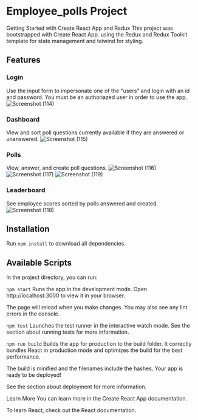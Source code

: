 # Employee_polls Project

Getting Started with Create React App and Redux
This project was bootstrapped with Create React App. using the Redux and Redux Toolkit template for state management and taiwind for styling.

## Features

### Login
Use the input form to impersonate one of the "users" and login with an id and password. You must be an authoriazed user in order to use the app.
![Screenshot (114)](https://user-images.githubusercontent.com/72661662/194308621-6fbde58f-4fca-406b-9081-456df2a3e81a.png)


### Dashboard
View and sort poll questions currently available if they are answered or unanswered.
![Screenshot (115)](https://user-images.githubusercontent.com/72661662/194308662-e583154a-30c5-4306-bfce-9a4019ac6988.png)


### Polls
View, answer, and create poll questions.
![Screenshot (116)](https://user-images.githubusercontent.com/72661662/194308708-0b3a2adf-bd41-452c-9f93-9578a67b925b.png)
![Screenshot (117)](https://user-images.githubusercontent.com/72661662/194308763-b19d21d3-8ab3-4463-a1df-e3b15f170200.png)
![Screenshot (119)](https://user-images.githubusercontent.com/72661662/194308822-a594a5d3-e176-45c7-8414-ed710c8f5199.png)



### Leaderboard
See employee scores sorted by polls answered and created.
![Screenshot (118)](https://user-images.githubusercontent.com/72661662/194308863-e6e19169-c119-40e4-b525-b7ad22a40d23.png)


## Installation

Run `npm install` to download all dependencies.

## Available Scripts
In the project directory, you can run:

`npm start`
Runs the app in the development mode.
Open http://localhost:3000 to view it in your browser.

The page will reload when you make changes.
You may also see any lint errors in the console.

`npm test`
Launches the test runner in the interactive watch mode.
See the section about running tests for more information.

`npm run build`
Builds the app for production to the build folder.
It correctly bundles React in production mode and optimizes the build for the best performance.

The build is minified and the filenames include the hashes.
Your app is ready to be deployed!

See the section about deployment for more information.

Learn More
You can learn more in the Create React App documentation.

To learn React, check out the React documentation.
